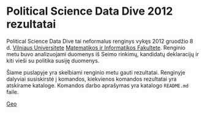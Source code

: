 Political Science Data Dive 2012 rezultatai
============================================

Political Science Data Dive tai neformalus renginys vykęs 2012 gruodžio 8 d.
[Vilniaus Universitete](http://www.vu.lt) [Matematikos ir Informatikos
Fakultete](http://www.mif.vu.lt). Renginio metu buvo analizuojami duomenys iš
Seimo rinkimų, kandidatų deklaracijų ir kiti vieši su politika susiję duomenys.

Šiame puslapyje yra skelbiami renginio metu gauti rezultatai. Renginyje dalyviai
susiskirstė į komandos, kiekvienos komandos rezultatai yra atskirame kataloge.
Komandos darbo aprašymas yra katalogo ```README.md``` faile.

[Geo]()

[]()



